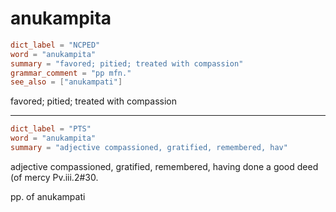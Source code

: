 # anukampita

``` toml
dict_label = "NCPED"
word = "anukampita"
summary = "favored; pitied; treated with compassion"
grammar_comment = "pp mfn."
see_also = ["anukampati"]
```

favored; pitied; treated with compassion

--------------------

``` toml
dict_label = "PTS"
word = "anukampita"
summary = "adjective compassioned, gratified, remembered, hav"
```

adjective compassioned, gratified, remembered, having done a good deed (of mercy Pv.iii.2#30.

pp. of anukampati

